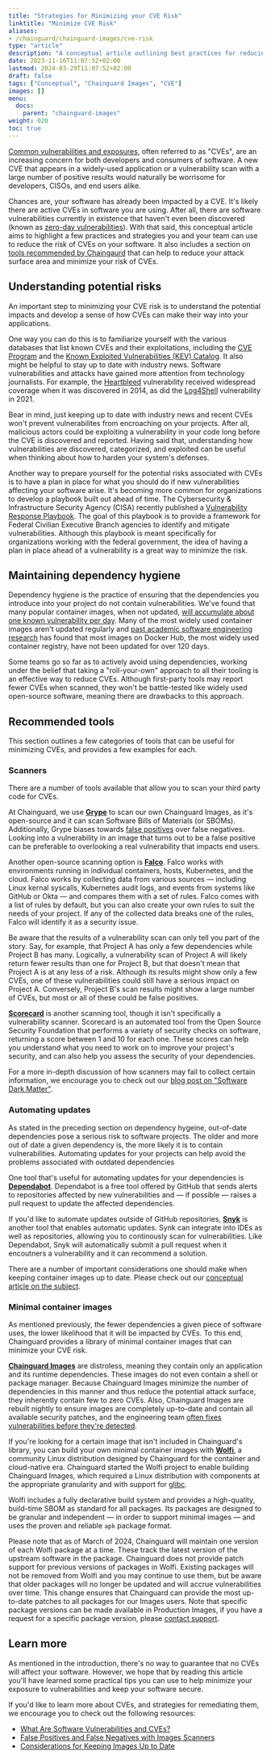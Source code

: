 ```yaml
---
title: "Strategies for Minimizing your CVE Risk"
linktitle: "Minimize CVE Risk"
aliases:
- /chainguard/chainguard-images/cve-risk
type: "article"
description: "A conceptual article outlining best practices for reducing one's CVE risk."
date: 2023-11-16T11:07:52+02:00
lastmod: 2024-03-29T11:07:52+02:00
draft: false
tags: ["Conceptual", "Chainguard Images", "CVE"]
images: []
menu:
  docs:
    parent: "chainguard-images"
weight: 020
toc: true
---
```


[Common vulnerabilities and exposures](/software-security/cves/cve-intro/#what-is-a-cve), often referred to as "CVEs", are an increasing concern for both developers and consumers of software. A new CVE that appears in a widely-used application or a vulnerability scan with a large number of positive results would naturally be worrisome for developers, CISOs, and end users alike.

Chances are, your software has already been impacted by a CVE. It's likely there are active CVEs in software you are using. After all, there are software vulnerabilities currently in existence that haven't even been discovered (known as [zero-day vulnerabilities](/software-security/glossary/#zero-day)). With that said, this conceptual article aims to highlight a few practices and strategies you and your team can use to reduce the risk of CVEs on your software. It also includes a section on [tools recommended by Chaingaurd](#recommended-tools) that can help to reduce your attack surface area and minimize your risk of CVEs.


## Understanding potential risks

An important step to minimizing your CVE risk is to understand the potential impacts and develop a sense of how CVEs can make their way into your applications.

One way you can do this is to familiarize yourself with the various databases that list known CVEs and their exploitations, including the [CVE Program](https://www.cve.org/About/Overview) and the [Known Exploited Vulnerabilities (KEV) Catalog](https://www.cisa.gov/known-exploited-vulnerabilities-catalog). It also might be helpful to stay up to date with industry news. Software vulnerabilities and attacks have gained more attention from technology journalists. For example, the [Heartbleed](https://www.cve.org/CVERecord?id=CVE-2014-0160) vulnerability received widespread coverage when it was discovered in 2014, as did the [Log4Shell](https://www.cve.org/CVERecord?id=CVE-2021-44228) vulnerability in 2021.

Bear in mind, just keeping up to date with industry news and recent CVEs won't prevent vulnerabilites from encroaching on your projects. After all, malicious actors could be exploiting a vulnerability in your code long before the CVE is discovered and reported. Having said that, understanding how vulnerabilities are discovered, categorized, and exploited can be useful when thinking about how to harden your system's defenses.

Another way to prepare yourself for the potential risks associated with CVEs is to have a plan in place for what you should do if new vulnerabilities affecting your software arise. It's becoming more common for organizations to develop a playbook built out ahead of time. The Cybersecurity & Infrastructure Security Agency (CISA) recently published a [Vulnerability Response Playbook](https://www.cisa.gov/sites/default/files/publications/Federal_Government_Cybersecurity_Incident_and_Vulnerability_Response_Playbooks_508C.pdf). The goal of this playbook is to provide a framework for Federal Civilian Executive Branch agencies to identify and mitigate vulnerabilities. Although this playbook is meant specifically for organizations working with the federal government, the idea of having a plan in place ahead of a vulnerability is a great way to minimize the risk.


## Maintaining dependency hygiene

Dependency hygiene is the practice of ensuring that the dependencies you introduce into your project do not contain vulnerabilities. We've found that many popular container images, when not updated, [will accumulate about one known vulnerability per day](https://www.chainguard.dev/unchained/enforce-against-vulnerability-sprawl-with-up-to-date-images). Many of the most widely used container images aren't updated regularly and [past academic software engineering research](https://arxiv.org/pdf/1811.12874.pdf) has found that most images on Docker Hub, the most widely used container registry, have not been updated for over 120 days.

Some teams go so far as to actively avoid using dependencies, working under the belief that taking a "roll-your-own" approach to all their tooling is an effective way to reduce CVEs. Although first-party tools may report fewer CVEs when scanned, they won't be battle-tested like widely used open-source software, meaning there are drawbacks to this approach.


## Recommended tools

This section outlines a few categories of tools that can be useful for minimizing CVEs, and provides a few examples for each.

### Scanners

There are a number of tools available that allow you to scan your third party code for CVEs.

At Chainguard, we use [**Grype**](https://www.chainguard.dev/unchained/why-chainguard-uses-grype-as-its-first-line-of-defense-for-cves) to scan our own Chainguard Images, as it's open-source and it can scan Software Bills of Materials (or SBOMs). Additionally, Grype biases towards [false positives](/chainguard/chainguard-images/scanners/false-results/) over false negatives. Looking into a vulnerability in an image that turns out to be a false positive can be preferable to overlooking a real vulnerability that impacts end users.

Another open-source scanning option is [**Falco**](https://falco.org/). Falco works with environments running in individual containers, hosts, Kubernetes, and the cloud. Falco works by collecting data from various sources — including Linux kernal syscalls, Kubernetes audit logs, and events from systems like GitHub or Okta — and compares them with a set of rules. Falco comes with a list of rules by default, but you can also create your own rules to suit the needs of your project. If any of the collected data breaks one of the rules, Falco will identify it as a security issue.

Be aware that the results of a vulnerability scan can only tell you part of the story. Say, for example, that Project A has only a few dependencies while Project B has many. Logically, a vulnerability scan of Project A will likely return fewer results than one for Project B, but that doesn't mean that Project A is at any less of a risk. Although its results might show only a few CVEs, one of these vulnerabilities could still have a serious impact on Project A. Conversely, Project B's scan results might show a large number of CVEs, but most or all of these could be false positives.

[**Scorecard**](https://securityscorecards.dev/) is another scanning tool, though it isn't specifically a vulnerability scanner. Scorecard is an automated tool from the Open Source Security Foundation that performs a variety of security checks on software, returning a score between 1 and 10 for each one. These scores can help you understand what you need to work on to improve your project's security, and can also help you assess the security of your dependencies.

For a more in-depth discussion of how scanners may fail to collect certain information, we encourage you to check out our [blog post on "Software Dark Matter"](https://www.chainguard.dev/unchained/software-dark-matter-is-the-enemy-of-software-transparency?utm_source=docs).


### Automating updates

As stated in the preceding section on dependency hygeine, out-of-date dependencies pose a serious risk to software projects. The older and more out of date a given dependency is, the more likely it is to contain vulnerabilities. Automating updates for your projects can help avoid the problems associated with outdated dependencies

One tool that's useful for automating updates for your dependencies is [**Dependabot**](https://docs.github.com/en/code-security/dependabot). Dependabot is a free tool offered by GitHub that sends alerts to repositories affected by new vulnerabilities and — if possible — raises a pull request to update the affected dependencies.

If you'd like to automate updates outside of GitHub repositories, [**Snyk**](https://snyk.io/) is another tool that enables automatic updates. Synk can integrate into IDEs as well as repositories, allowing you to continously scan for vulnerabilities. Like Dependabot, Snyk will automatically submit a pull request when it encoutners a vulnerability and it can recommend a solution.

There are a number of important considerations one should make when keeping container images up to date. Please check out our [conceptual article on the subject](/chainguard/chainguard-images/considerations-for-images-updates/).


### Minimal container images

As mentioned previously, the fewer dependencies a given piece of software uses, the lower likelihood that it will be impacted by CVEs. To this end, Chainguard provides a library of minimal container images that can minimize your CVE risk.

[**Chainguard Images**](https://www.chainguard.dev/chainguard-images) are distroless, meaning they contain only an application and its runtime dependencies. These images do not even contain a shell or package manager. Because Chainguard Images minimize the number of dependencies in this manner and thus reduce the potential attack surface, they inherently contain few to zero CVEs. Also, Chainguard Images are rebuilt nightly to ensure images are completely up-to-date and contain all available security patches, and the engineering team [often fixes vulnerabilities before they're detected](https://www.chainguard.dev/unchained/how-chainguard-fixes-vulnerabilities).

If you're looking for a certain image that isn't included in Chainguard's library, you can build your own minimal container images with [**Wolfi**](https://github.com/wolfi-dev), a community Linux distribution designed by Chainguard for the container and cloud-native era. Chainguard started the Wolfi project to enable building Chainguard Images, which required a Linux distribution with components at the appropriate granularity and with support for [glibc](https://www.gnu.org/software/libc/).

Wolfi includes a fully declarative build system and provides a high-quality, build-time SBOM as standard for all packages. Its packages are designed to be granular and independent — in order to support minimal images — and uses the proven and reliable `apk` package format.

Please note that as of March of 2024, Chainguard will maintain one version of each Wolfi package at a time. These track the latest version of the upstream software in the package. Chainguard does not provide patch support for previous versions of packages in Wolfi. Existing packages will not be removed from Wolfi and you may continue to use them, but be aware that older packages will no longer be updated and will accrue vulnerabilities over time. This change ensures that Chainguard can provide the most up-to-date patches to all packages for our Images users. Note that specific package versions can be made available in Production Images, if you have a request for a specific package version, please [contact support](https://support.chainguard.dev?utm=docs).


## Learn more

As mentioned in the introduction, there's no way to guarantee that no CVEs will affect your software. However, we hope that by reading this article you'll have learned some practical tips you can use to help minimize your exposure to vulnerabilities and keep your software secure.

If you'd like to learn more about CVEs, and strategies for remediating them, we encourage you to check out the following resources:
* [What Are Software Vulnerabilities and CVEs?](/software-security/cves/cve-intro/#what-is-a-cve)
* [False Positives and False Negatives with Images Scanners](/chainguard/chainguard-images/scanners/false-results/)
* [Considerations for Keeping Images Up to Date](/chainguard/chainguard-images/considerations-for-images-updates/)
